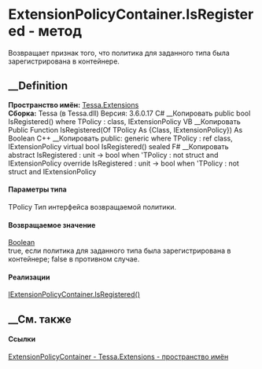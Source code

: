 # ExtensionPolicyContainer.IsRegistered<TPolicy> \- метод
Возвращает признак того, что политика для заданного типа была зарегистрирована
в контейнере.
##  __Definition
 **Пространство имён:** [Tessa.Extensions](N_Tessa_Extensions.htm)  
 **Сборка:** Tessa (в Tessa.dll) Версия: 3.6.0.17
C# __Копировать
     public bool IsRegistered<TPolicy>()
    where TPolicy : class, IExtensionPolicy
VB __Копировать
     Public Function IsRegistered(Of TPolicy As {Class, IExtensionPolicy}) As Boolean
C++ __Копировать
     public:
    generic<typename TPolicy>
    where TPolicy : ref class, IExtensionPolicy
    virtual bool IsRegistered() sealed
F# __Копировать
     abstract IsRegistered : unit -> bool  when 'TPolicy : not struct and IExtensionPolicy
    override IsRegistered : unit -> bool  when 'TPolicy : not struct and IExtensionPolicy
#### Параметры типа
TPolicy
    Тип интерфейса возвращаемой политики.
#### Возвращаемое значение
[Boolean](https://learn.microsoft.com/dotnet/api/system.boolean)  
true, если политика для заданного типа была зарегистрирована в контейнере;
false в противном случае.
#### Реализации
[IExtensionPolicyContainer.IsRegistered<TPolicy>()](M_Tessa_Extensions_IExtensionPolicyContainer_IsRegistered__1.htm)  
##  __См. также
#### Ссылки
[ExtensionPolicyContainer - ](T_Tessa_Extensions_ExtensionPolicyContainer.htm)
[Tessa.Extensions - пространство имён](N_Tessa_Extensions.htm)
